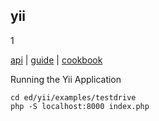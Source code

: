 yii
-
1

[api](http://www.yiiframework.com/doc/api/1.1/CApcCache)
|
[guide](http://yiiframework.ru/doc/guide/en/index)
|
[cookbook](http://yiiframework.ru/doc/cookbook/ru/index)

Running the Yii Application
````
cd ed/yii/examples/testdrive
php -S localhost:8000 index.php
````
